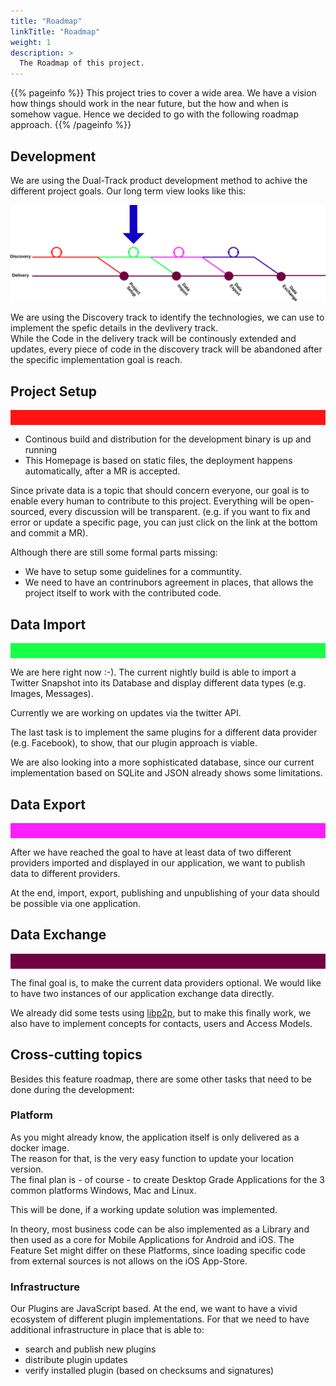 ```yaml
---
title: "Roadmap"
linkTitle: "Roadmap"
weight: 1
description: >
  The Roadmap of this project.
---
```


{{% pageinfo %}}
This project tries to cover a wide area. We have a vision how things should work in the near future, but the how and when is somehow vague.
Hence we decided to go with the following roadmap approach.
{{% /pageinfo %}}

## Development

We are using the Dual-Track product development method to achive the different project goals.
Our long term view looks like this:

<img alt="Development-Roadmap" src="roadmap.svg" />

We are using the Discovery track to identify the technologies, we can use to implement the spefic details in the devlivery track.   
While the Code in the delivery track will be continously extended and updates, every piece of code in the discovery track will be abandoned after the specific implementation goal is reach.

## Project Setup

<div style="height: 24px; background-color:#ff1313"></div>

* Continous build and distribution for the development binary is up and running
* This Homepage is based on static files, the deployment happens automatically, after a MR is accepted.

Since private data is a topic that should concern everyone, our goal is to enable every human to contribute to this project. Everything will be open-sourced, every discussion will be transparent. 
(e.g. if you want to fix and error or update a specific page, you can just click on the link at the bottom and commit a MR).

Although there are still some formal parts missing:

* We have to setup some guidelines for a communtity.
* We need to have an contrinubors agreement in places, that allows the project itself to work with the contributed code.

## Data Import

<div style="height: 24px; background-color:#18ff46"></div>

We are here right now :-).
The current nightly build is able to import a Twitter Snapshot into its Database and display different data types (e.g. Images, Messages).

Currently we are working on updates via the twitter API.

The last task is to implement the same plugins for a different data provider (e.g. Facebook), to show, that our plugin approach is viable.

We are also looking into a more sophisticated database, since our current implementation based on SQLite and JSON already shows some limitations.

## Data Export

<div style="height: 24px; background-color:#fb1eff"></div>

After we have reached the goal to have at least data of two different providers imported and displayed in our application, we want to publish data to different providers.

At the end, import, export, publishing and unpublishing of your data should be possible via one application.

## Data Exchange

<div style="height: 24px; background-color:#710042"></div>

The final goal is, to make the current data providers optional.
We would like to have two instances of our application exchange data directly.

We already did some tests using [libp2p](https://libp2p.io), but to make this finally work, we also have to implement concepts for contacts, users and Access Models.

## Cross-cutting topics

Besides this feature roadmap, there are some other tasks that need to be done during the development:

### Platform

As you might already know, the application itself is only delivered as a docker image.  
The reason for that, is the very easy function to update your location version.  
The final plan is - of course - to create Desktop Grade Applications for the 3 common platforms Windows, Mac and Linux.  

This will be done, if a working update solution was implemented.

In theory, most business code can be also implemented as a Library and then used as a core for Mobile Applications for Android and iOS. The Feature Set might differ on these Platforms, since loading specific code from external sources is not allows on the iOS App-Store.

### Infrastructure

Our Plugins are JavaScript based. At the end, we want to have a vivid ecosystem of different plugin implementations. For that we need to have additional infrastructure in place that is able to:

* search and publish new plugins
* distribute plugin updates
* verify installed plugin (based on checksums and signatures)
